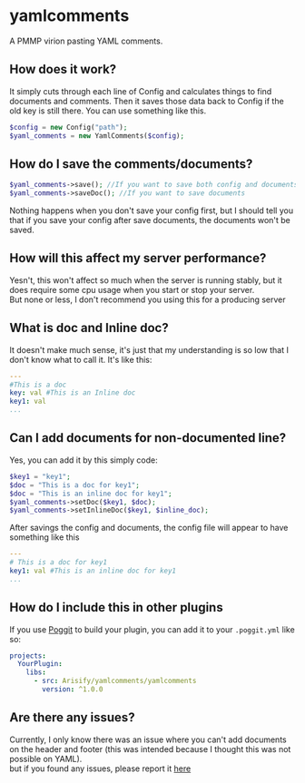 # yamlcomments
A PMMP virion pasting YAML comments.

## How does it work?
It simply cuts through each line of Config and calculates things to find documents and comments. Then it saves those data back to Config if the old key is still there. You can use something like this.
```php
$config = new Config("path");
$yaml_comments = new YamlComments($config);
```

## How do I save the comments/documents?
```php
$yaml_comments->save(); //If you want to save both config and documents
$yaml_comments->saveDoc(); //If you want to save documents
```
Nothing happens when you don't save your config first, but I should tell you that if you save your config after save documents, the documents won't be saved.
## How will this affect my server performance?
Yesn't, this won't affect so much when the server is running stably, but it does require some cpu usage when you start or stop your server. 
<br> But none or less, I don't recommend you using this for a producing server
## What is doc and Inline doc?
It doesn't make much sense, it's just that my understanding is so low that I don't know what to call it. It's like this:
```yml
---
#This is a doc
key: val #This is an Inline doc
key1: val
...
```
## Can I add documents for non-documented line?
Yes, you can add it by this simply code:
```php
$key1 = "key1";
$doc = "This is a doc for key1";
$doc = "This is an inline doc for key1";
$yaml_comments->setDoc($key1, $doc);
$yaml_comments->setInlineDoc($key1, $inline_doc);
```
After savings the config and documents, the config file will appear to have something like this
```yml
---
# This is a doc for key1
key1: val #This is an inline doc for key1
...
```
## How do I include this in other plugins
If you use [Poggit](https://poggit.pmmp.io) to build your plugin, you can add it to your `.poggit.yml` like so:

```yml
projects:
  YourPlugin:
    libs:
      - src: Arisify/yamlcomments/yamlcomments
        version: ^1.0.0
```

## Are there any issues?
Currently, I only know there was an issue where you can't add documents on the header and footer (this was intended because I thought this was not possible on YAML).
<br> but if you found any issues, please report it [here](https://github.com/NTT1906/yamlcomments/issues)